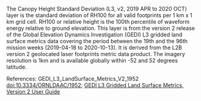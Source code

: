 The Canopy Height Standard Deviation (L3, v2, 2019 APR to 2020 OCT) layer is the standard deviation of RH100 for all valid footprints per 1 km x 1 km grid cell. RH100 or relative height is the 100th percentile of waveform energy relative to ground elevation. This layer is from the version 2 release of the Global Elevation Dynamics Investigation (GEDI) L3 gridded land surface metrics data covering the period between the 19th and the 96th mission weeks (2019-04-18 to 2020-10-13). It is derived from the L2B version 2 geolocated laser footprints metric data product. The imagery resolution is 1km and is available globally within -52 and 52 degrees latitude.

References: GEDI_L3_LandSurface_Metrics_V2_1952 [doi:10.3334/ORNLDAAC/1952](https://doi.org/10.3334/ORNLDAAC/1952); [GEDI L3 Gridded Land Surface Metrics, Version 2 User Guide](https://daac.ornl.gov/GEDI/guides/GEDI_L3_LandSurface_Metrics_V2.html)